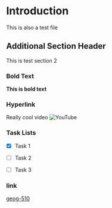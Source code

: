 # Introduction

This is also a test file

## Additional Section Header

This is test section 2

### Bold Text 

**This is bold text**

### Hyperlink

Really cool video ![YouTube](https://www.youtube.com/watch?v=se4v1DSvpKg&list=PLAxJ4-o7ZoPePd9h8xT_Kc38UP_9GHdbk&index=5)

### Task Lists

- [x] Task 1
- [ ] Task 2
- [ ] Task 3


### link

[geog-510](https://geog-510.gishub.org)